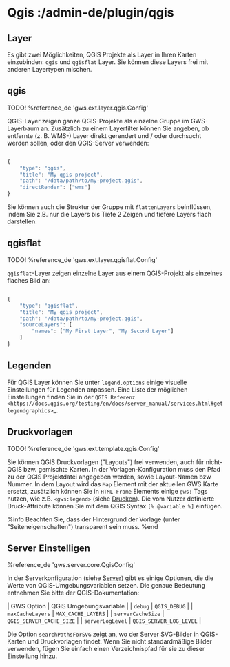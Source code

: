# Qgis :/admin-de/plugin/qgis

## Layer

Es gibt zwei Möglichkeiten, QGIS Projekte als Layer in Ihren Karten einzubinden: ``qgis`` und ``qgisflat`` Layer. Sie können diese Layers frei mit anderen Layertypen mischen.

## qgis

TODO! %reference_de 'gws.ext.layer.qgis.Config'

QGIS-Layer zeigen ganze QGIS-Projekte als einzelne Gruppe im GWS-Layerbaum an. Zusätzlich zu einem Layerfilter können Sie angeben, ob entfernte (z. B. WMS-) Layer direkt gerendert und / oder durchsucht werden sollen, oder den QGIS-Server verwenden:

```javascript

{
    "type": "qgis",
    "title": "My qgis project",
    "path": "/data/path/to/my-project.qgis",
    "directRender": ["wms"]
}
```

Sie können auch die Struktur der Gruppe mit ``flattenLayers`` beinflüssen, indem Sie z.B. nur die Layers bis Tiefe 2 Zeigen und tiefere Layers flach darstellen.

## qgisflat

TODO! %reference_de 'gws.ext.layer.qgisflat.Config'

``qgisflat``-Layer zeigen einzelne Layer aus einem QGIS-Projekt als einzelnes flaches Bild an:

```javascript

{
    "type": "qgisflat",
    "title": "My qgis project",
    "path": "/data/path/to/my-project.qgis",
    "sourceLayers": [
        "names": ["My First Layer", "My Second Layer"]
    ]
}
```

## Legenden

Für QGIS Layer können Sie unter ``legend.options`` einige visuelle Einstellungen für Legenden anpassen. Eine Liste der möglichen Einstellungen finden Sie in der `QGIS Referenz <https://docs.qgis.org/testing/en/docs/server_manual/services.html#getlegendgraphics>`_.

## Druckvorlagen

TODO! %reference_de 'gws.ext.template.qgis.Config'

Sie können QGIS Druckvorlagen ("Layouts") frei verwenden, auch für nicht-QGIS bzw. gemischte Karten. In der Vorlagen-Konfiguration muss den Pfad zu der QGIS Projektdatei angegeben werden, sowie Layout-Namen bzw Nummer. In dem Layout wird das ``Map`` Element mit der aktuellen GWS Karte ersetzt, zusätzlich können Sie in ``HTML-Frame`` Elements einige ``gws:`` Tags nutzen, wie z.B. ``<gws:legend>`` (siehe [Drucken](/admin-de/config-az/print)). Die vom Nutzer definierte Druck-Attribute können Sie mit dem QGIS Syntax ``[% @variable %]`` einfügen.

%info
 Beachten Sie, dass der Hintergrund der Vorlage (unter "Seiteneigenschaften") transparent sein muss.
%end

## Server Einstelligen

%reference_de 'gws.server.core.QgisConfig'

In der Serverkonfiguration (siehe [Server](/admin-de/config-az/server)) gibt es einige Optionen, die die Werte von QGIS-Umgebungsvariablen setzen. Die genaue Bedeutung entnehmen Sie bitte der QGIS-Dokumentation:

| GWS Option | QGIS Umgebungsvariable |
| ``debug``	| ``QGIS_DEBUG`` |
| ``maxCacheLayers`` | ``MAX_CACHE_LAYERS`` |
| ``serverCacheSize`` | ``QGIS_SERVER_CACHE_SIZE`` |
| ``serverLogLevel`` | ``QGIS_SERVER_LOG_LEVEL`` |

Die Option ``searchPathsForSVG`` zeigt an, wo der Server SVG-Bilder in QGIS-Karten und Druckvorlagen findet. Wenn Sie nicht standardmäßige Bilder verwenden, fügen Sie einfach einen Verzeichnispfad für sie zu dieser Einstellung hinzu.
